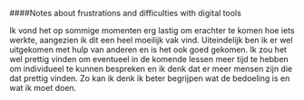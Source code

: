 ####Notes about frustrations and difficulties with digital tools


Ik vond het op sommige momenten erg lastig om erachter te komen hoe iets werkte, aangezien ik dit een heel moeilijk vak vind. 
Uiteindelijk ben ik er wel uitgekomen met hulp van anderen en is het ook goed gekomen. 
Ik zou het wel prettig vinden om eventueel in de komende lessen meer tijd te hebben om individueel te kunnen bespreken en ik denk dat er meer mensen zijn die dat prettig vinden. Zo kan ik denk ik beter begrijpen wat de bedoeling is en wat ik moet doen.